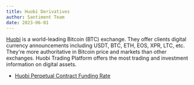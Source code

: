 ```yaml
---
title: Huobi Derivatives
author: Santiment Team
date: 2023-06-01
---
```


[Huobi](https://huobi.com/) is a world-leading Bitcoin (BTC) exchange. They offer clients digital currency announcements including USDT, BTC, ETH, EOS, XPR, LTC, etc. They're more authoritative in Bitcoin price and markets than other exchanges. Huobi Trading Platform offers the most trading and investment information on digital assets.

- [Huobi Perpetual Contract Funding Rate](/metrics/huobi/huobi-perpetual-funding-rate)
